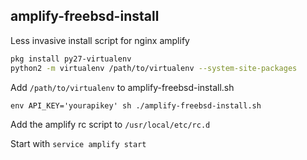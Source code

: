 ## amplify-freebsd-install
Less invasive install script for nginx amplify

```sh
pkg install py27-virtualenv
python2 -m virtualenv /path/to/virtualenv --system-site-packages
```
Add `/path/to/virtualenv` to amplify-freebsd-install.sh

`env API_KEY='yourapikey' sh ./amplify-freebsd-install.sh`

Add the amplify rc script to `/usr/local/etc/rc.d`

Start with `service amplify start`
